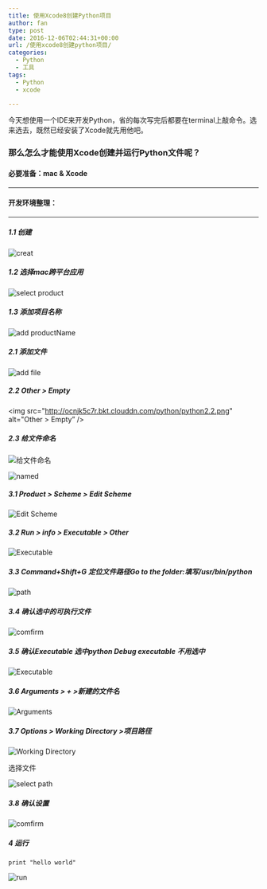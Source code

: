 ```yaml
---
title: 使用Xcode8创建Python项目
author: fan
type: post
date: 2016-12-06T02:44:31+00:00
url: /使用xcode8创建python项目/
categories:
  - Python
  - 工具
tags:
  - Python
  - xcode

---
```

今天想使用一个IDE来开发Python，省的每次写完后都要在terminal上敲命令。选来选去，既然已经安装了Xcode就先用他吧。

### 那么怎么才能使用Xcode创建并运行Python文件呢？

#### 必要准备：mac & Xcode

* * *

#### 开发环境整理：

* * *

##### 1.1 创建

![creat][1]

##### 1.2 选择mac跨平台应用

![select product][2]

##### 1.3 添加项目名称

![add productName][3]

##### 2.1 添加文件

![add file][4]

##### 2.2 Other > Empty

<img src="http://ocnjk5c7r.bkt.clouddn.com/python/python2.2.png" alt="Other > Empty&#8221; />

##### 2.3 给文件命名

![给文件命名][5]
  
![named][6]

##### 3.1 Product > Scheme > Edit Scheme

![Edit Scheme][7]

##### 3.2 Run > info > Executable > Other

![Executable][8]

##### 3.3 Command+Shift+G 定位文件路径Go to the folder:填写/usr/bin/python

![path][9]

##### 3.4 确认选中的可执行文件

![comfirm][10]

##### 3.5 确认Executable 选中python Debug executable 不用选中

![Executable][11]

##### 3.6 Arguments > + >新建的文件名

![Arguments][12]

##### 3.7 Options > Working Directory >项目路径

![Working Directory][13]
  
选择文件
  
![select path][14]

##### 3.8 确认设置

![comfirm][15]

##### 4 运行

`print "hello world"`
  
![run][16]

 [1]: http://ocnjk5c7r.bkt.clouddn.com/python/python1.1.png
 [2]: http://ocnjk5c7r.bkt.clouddn.com/python/python1.2.png
 [3]: http://ocnjk5c7r.bkt.clouddn.com/python/python1.3.png
 [4]: http://ocnjk5c7r.bkt.clouddn.com/python/python2.1.png
 [5]: http://ocnjk5c7r.bkt.clouddn.com/python/python2.3.png
 [6]: http://ocnjk5c7r.bkt.clouddn.com/python/python2.3.1.png
 [7]: http://ocnjk5c7r.bkt.clouddn.com/python/python3.1.png
 [8]: http://ocnjk5c7r.bkt.clouddn.com/python/python3.2.png
 [9]: http://ocnjk5c7r.bkt.clouddn.com/python/python3.3.png
 [10]: http://ocnjk5c7r.bkt.clouddn.com/python/python3.4.png
 [11]: http://ocnjk5c7r.bkt.clouddn.com/python/python3.5.png
 [12]: http://ocnjk5c7r.bkt.clouddn.com/python/python3.6.png
 [13]: http://ocnjk5c7r.bkt.clouddn.com/python/python3.7.png
 [14]: http://ocnjk5c7r.bkt.clouddn.com/python/python3.7.1.png
 [15]: http://ocnjk5c7r.bkt.clouddn.com/python/python3.8.png
 [16]: http://ocnjk5c7r.bkt.clouddn.com/python/python4.0.png